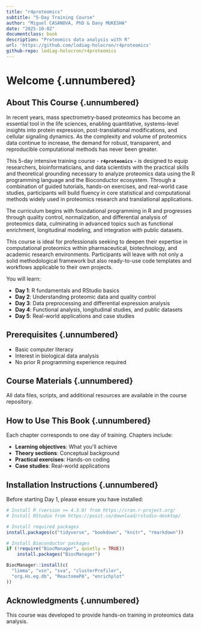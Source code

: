 ```yaml
---
title: "r4proteomics"
subtitle: "5-Day Training Course"
author: "Miguel CASANOVA, PhD & Dany MUKESHA"
date: "2025-10-02"
documentclass: book
description: "Proteomics data analysis with R"
url: 'https://github.com/lodiag-holocron/r4proteomics'
github-repo: lodiag-holocron/r4proteomics
---
```


# Welcome {.unnumbered}



## About This Course {.unnumbered}

In recent years, mass spectrometry-based proteomics has become an essential tool in the life sciences, enabling quantitative, systems-level insights into protein expression, post-translational modifications, and cellular signaling dynamics. As the complexity and volume of proteomics data continue to increase, the demand for robust, transparent, and reproducible computational methods has never been greater.

This 5-day intensive training course - **`r4proteomics` -** is designed to equip researchers, bioinformaticians, and data scientists with the practical skills and theoretical grounding necessary to analyze proteomics data using the R programming language and the Bioconductor ecosystem. Through a combination of guided tutorials, hands-on exercises, and real-world case studies, participants will build fluency in core statistical and computational methods widely used in proteomics research and translational applications.

The curriculum begins with foundational programming in R and progresses through quality control, normalization, and differential analysis of proteomics data, culminating in advanced topics such as functional enrichment, longitudinal modeling, and integration with public datasets.

This course is ideal for professionals seeking to deepen their expertise in computational proteomics within pharmaceutical, biotechnology, and academic research environments. Participants will leave with not only a solid methodological framework but also ready-to-use code templates and workflows applicable to their own projects.

You will learn:

-   **Day 1**: R fundamentals and RStudio basics
-   **Day 2**: Understanding proteomic data and quality control
-   **Day 3**: Data preprocessing and differential expression analysis
-   **Day 4**: Functional analysis, longitudinal studies, and public datasets
-   **Day 5**: Real-world applications and case studies

## Prerequisites {.unnumbered}

-   Basic computer literacy
-   Interest in biological data analysis
-   No prior R programming experience required

## Course Materials {.unnumbered}

All data files, scripts, and additional resources are available in the course repository.

## How to Use This Book {.unnumbered}

Each chapter corresponds to one day of training. Chapters include:

-   **Learning objectives**: What you'll achieve
-   **Theory sections**: Conceptual background
-   **Practical exercises**: Hands-on coding
-   **Case studies**: Real-world applications

## Installation Instructions {.unnumbered}

Before starting Day 1, please ensure you have installed:


``` r
# Install R (version >= 4.3.0) from https://cran.r-project.org/
# Install RStudio from https://posit.co/download/rstudio-desktop/

# Install required packages
install.packages(c("tidyverse", "bookdown", "knitr", "rmarkdown"))

# Install Bioconductor packages
if (!require("BiocManager", quietly = TRUE))
    install.packages("BiocManager")

BiocManager::install(c(
  "limma", "vsn", "sva", "clusterProfiler",
  "org.Hs.eg.db", "ReactomePA", "enrichplot"
))
```

## Acknowledgments {.unnumbered}

This course was developed to provide hands-on training in proteomics data analysis.


